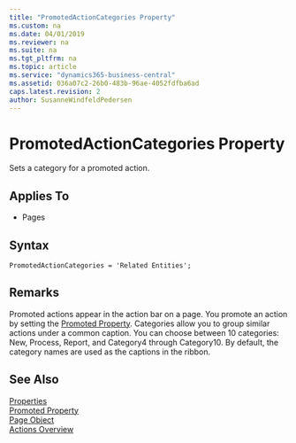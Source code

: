 ```yaml
---
title: "PromotedActionCategories Property"
ms.custom: na
ms.date: 04/01/2019
ms.reviewer: na
ms.suite: na
ms.tgt_pltfrm: na
ms.topic: article
ms.service: "dynamics365-business-central"
ms.assetid: 036a07c2-26b0-483b-96ae-4052fdfba6ad
caps.latest.revision: 2
author: SusanneWindfeldPedersen
---
```


# PromotedActionCategories Property
Sets a category for a promoted action.
  
## Applies To  
  
- Pages

## Syntax
```
PromotedActionCategories = 'Related Entities';
```
 
## Remarks  
Promoted actions appear in the action bar on a page. You promote an action by setting the [Promoted Property](devenv-promoted-property.md). Categories allow you to group similar actions under a common caption. You can choose between 10 categories: New, Process, Report, and Category4 through Category10. By default, the category names are used as the captions in the ribbon. 

## See Also  
 [Properties](devenv-properties.md)   
[Promoted Property](devenv-promoted-property.md)  
[Page Object](../devenv-page-object.md)  
[Actions Overview](../devenv-actions-overview.md)  
